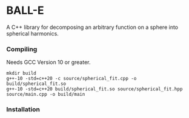 # BALL-E
A C++ library for decomposing an arbitrary function on a sphere into spherical harmonics.

### Compiling

Needs GCC Version 10 or greater.

```
mkdir build
g++-10 -std=c++20 -c source/spherical_fit.cpp -o build/spherical_fit.so
g++-10 -std=c++20 build/spherical_fit.so source/spherical_fit.hpp source/main.cpp -o build/main
```

### Installation